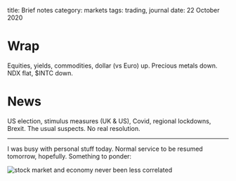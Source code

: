 title: Brief notes
category: markets
tags: trading, journal
date: 22 October 2020

# Wrap

Equities, yields, commodities, dollar (vs Euro) up.
Precious metals down.
NDX flat, $INTC down.

# News

US election, stimulus measures (UK & US), Covid, regional lockdowns, Brexit. 
The usual suspects. No real resolution.

---

I was busy with personal stuff today. Normal service to be resumed tomorrow, hopefully.
Something to ponder:

![stock market and economy never been less correlated]({attach}stock_market_correlation.jpg)
